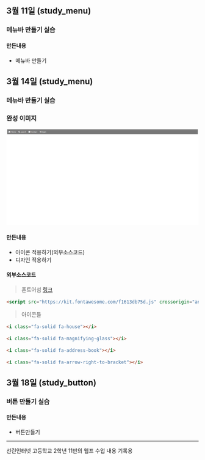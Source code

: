 ## 3월 11일 (study_menu)
### 메뉴바 만들기 실습

#### 만든내용
- 메뉴바 만들기

## 3월 14일 (study_menu)
### 메뉴바 만들기 실습

### 완성 이미지
<img src="/md_finish/study_menu.png">

#### 만든내용
- 아이콘 적용하기(외부소스코드)
- 디자인 적용하기

#### 외부소스코드
> 폰트어섬 [링크](https://fontawesome.com/)
```html
<script src="https://kit.fontawesome.com/f1613db75d.js" crossorigin="anonymous"></script>
```

> 아이콘들
```html
<i class="fa-solid fa-house"></i>
```
```html
<i class="fa-solid fa-magnifying-glass"></i>
```
```html
<i class="fa-solid fa-address-book"></i>
```
```html
<i class="fa-solid fa-arrow-right-to-bracket"></i>
```

## 3월 18일 (study_button)
### 버튼 만들기 실습

#### 만든내용
- 버튼만들기

- - -
선린인터넷 고등학교 2학년 11반의 웹프 수업 내용 기록용
